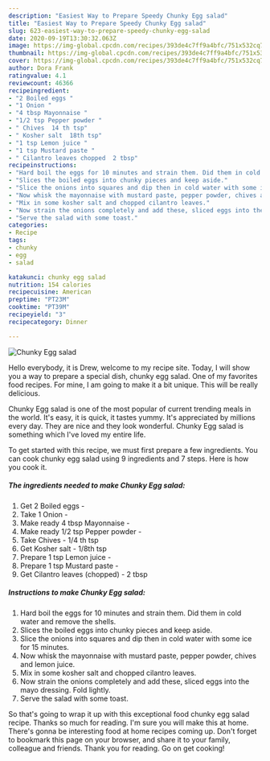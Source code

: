 ```yaml
---
description: "Easiest Way to Prepare Speedy Chunky Egg salad"
title: "Easiest Way to Prepare Speedy Chunky Egg salad"
slug: 623-easiest-way-to-prepare-speedy-chunky-egg-salad
date: 2020-09-19T13:30:32.063Z
image: https://img-global.cpcdn.com/recipes/393de4c7ff9a4bfc/751x532cq70/chunky-egg-salad-recipe-main-photo.jpg
thumbnail: https://img-global.cpcdn.com/recipes/393de4c7ff9a4bfc/751x532cq70/chunky-egg-salad-recipe-main-photo.jpg
cover: https://img-global.cpcdn.com/recipes/393de4c7ff9a4bfc/751x532cq70/chunky-egg-salad-recipe-main-photo.jpg
author: Dora Frank
ratingvalue: 4.1
reviewcount: 46366
recipeingredient:
- "2 Boiled eggs "
- "1 Onion "
- "4 tbsp Mayonnaise "
- "1/2 tsp Pepper powder "
- " Chives  14 th tsp"
- " Kosher salt  18th tsp"
- "1 tsp Lemon juice "
- "1 tsp Mustard paste "
- " Cilantro leaves chopped  2 tbsp"
recipeinstructions:
- "Hard boil the eggs for 10 minutes and strain them. Did them in cold water and remove the shells."
- "Slices the boiled eggs into chunky pieces and keep aside."
- "Slice the onions into squares and dip then in cold water with some ice for 15 minutes."
- "Now whisk the mayonnaise with mustard paste, pepper powder, chives and lemon juice."
- "Mix in some kosher salt and chopped cilantro leaves."
- "Now strain the onions completely and add these, sliced eggs into the mayo dressing. Fold lightly."
- "Serve the salad with some toast."
categories:
- Recipe
tags:
- chunky
- egg
- salad

katakunci: chunky egg salad 
nutrition: 154 calories
recipecuisine: American
preptime: "PT23M"
cooktime: "PT39M"
recipeyield: "3"
recipecategory: Dinner

---
```



![Chunky Egg salad](https://img-global.cpcdn.com/recipes/393de4c7ff9a4bfc/751x532cq70/chunky-egg-salad-recipe-main-photo.jpg)

Hello everybody, it is Drew, welcome to my recipe site. Today, I will show you a way to prepare a special dish, chunky egg salad. One of my favorites food recipes. For mine, I am going to make it a bit unique. This will be really delicious.



Chunky Egg salad is one of the most popular of current trending meals in the world. It's easy, it is quick, it tastes yummy. It's appreciated by millions every day. They are nice and they look wonderful. Chunky Egg salad is something which I've loved my entire life.


To get started with this recipe, we must first prepare a few ingredients. You can cook chunky egg salad using 9 ingredients and 7 steps. Here is how you cook it.

<!--inarticleads1-->

##### The ingredients needed to make Chunky Egg salad:

1. Get 2 Boiled eggs -
1. Take 1 Onion -
1. Make ready 4 tbsp Mayonnaise -
1. Make ready 1/2 tsp Pepper powder -
1. Take  Chives - 1/4 th tsp
1. Get  Kosher salt - 1/8th tsp
1. Prepare 1 tsp Lemon juice -
1. Prepare 1 tsp Mustard paste -
1. Get  Cilantro leaves (chopped) - 2 tbsp




<!--inarticleads2-->

##### Instructions to make Chunky Egg salad:

1. Hard boil the eggs for 10 minutes and strain them. Did them in cold water and remove the shells.
1. Slices the boiled eggs into chunky pieces and keep aside.
1. Slice the onions into squares and dip then in cold water with some ice for 15 minutes.
1. Now whisk the mayonnaise with mustard paste, pepper powder, chives and lemon juice.
1. Mix in some kosher salt and chopped cilantro leaves.
1. Now strain the onions completely and add these, sliced eggs into the mayo dressing. Fold lightly.
1. Serve the salad with some toast.




So that's going to wrap it up with this exceptional food chunky egg salad recipe. Thanks so much for reading. I'm sure you will make this at home. There's gonna be interesting food at home recipes coming up. Don't forget to bookmark this page on your browser, and share it to your family, colleague and friends. Thank you for reading. Go on get cooking!
